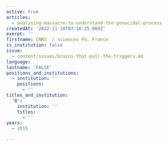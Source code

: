 ```yaml
---
active: true
articles:
  - analysing-massacre-to-understand-the-genocidal-process
createdAt: '2022-11-10T07:16:25.069Z'
exerpt: ''
firstname: CNRS  / Sciences Po, France
is_institution: false
issue:
  - content/issues/brains-that-pull-the-triggers.md
language:
lastname: 'FALSE'
positions_and_institutions:
  - institution: ''
    positions:
      - ''
titles_and_institution:
  '0':
    institution: ''
    titles:
      - ''
years:
  - 2015

---
```

